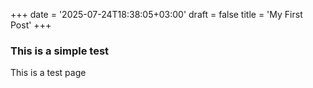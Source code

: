 +++
date = '2025-07-24T18:38:05+03:00'
draft = false
title = 'My First Post'
+++


### This is a simple test

This is a test page

